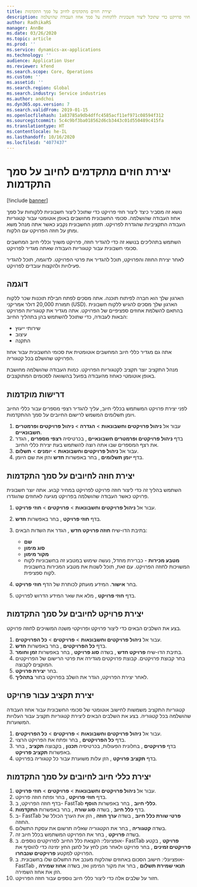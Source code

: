 ```yaml
---
title: יצירת חוזים מתקדמים לחיוב על סמך התקדמות
description: נושא זה מסביר כיצד ליצור חוזי פרויקט כדי שתוכל ליצור חשבוניות ללקוחות על סמך אחוז העבודה שהושלמה.
author: RadhikaRS
manager: AnnBe
ms.date: 03/26/2020
ms.topic: article
ms.prod: ''
ms.service: dynamics-ax-applications
ms.technology: ''
audience: Application User
ms.reviewer: kfend
ms.search.scope: Core, Operations
ms.custom: ''
ms.assetid: ''
ms.search.region: Global
ms.search.industry: Service industries
ms.author: andchoi
ms.dyn365.ops.version: 7
ms.search.validFrom: 2019-01-15
ms.openlocfilehash: 1a83785a9db4dffc4585acf11ef971c08594f312
ms.sourcegitcommit: 5c4c9bf3ba018562d6cb3443c01d550489c415fa
ms.translationtype: HT
ms.contentlocale: he-IL
ms.lasthandoff: 10/16/2020
ms.locfileid: "4077437"
---
```

# <a name="create-advanced-contracts-for-billing-based-on-progress"></a>יצירת חוזים מתקדמים לחיוב על סמך התקדמות
[!include [banner](../includes/banner.md)]

נושא זה מסביר כיצד ליצור חוזי פרויקט כדי שתוכל ליצור חשבוניות ללקוחות על סמך אחוז העבודה שהושלמה. סכומי החשבונית מחושבים באופן אוטומטי עבור קטגוריות העבודה התקציביות שהגדרת לפרויקט. תזמון החשבונית נקבע כאשר אתה מנהל משא ומתן על חוזה הפרויקט עם הלקוח.

השתמש בתהליכים בנושא זה כדי להגדיר חוזה, פרויקט משויך וכללי חיוב המחשבים סכומי חשבונית עבור קטגוריות העבודה שאתה מגדיר לפרויקט.

לאחר יצירת החוזה והפרויקט, תוכל להגדיר את פרטי הפרויקט. לדוגמה, תוכל להגדיר פעילויות ולהקצות עובדים לפרויקט.

## <a name="example"></a>דוגמה

הארגון שלך הוא חברה לפיתוח תוכנה. אתה מסכים לפתח חבילת תוכנות שכר ללקוח תמורת 20,000 דולר אמריקני (USD). הארגון שלך מסכים להגיש ללקוח חשבונית בהתאם להשלמת אחוזים ספציפיים של הפרויקט. אתה מגדיר את קטגוריות הפרויקט הבאות לעבודה, כדי שתוכל להשתמש בהן בתהליך החיוב:

- שירותי ייעוץ
- עיצוב
- התקנה

אתה גם מגדיר כללי חיוב המחשבים אוטומטית את סכומי החשבונית עבור אחוז הפרויקט שהושלם בכל קטגוריה.

מנהל התקציב יוצר תקציב לקטגוריות הפרויקט. כמות העבודה שהושלמה מחושבת באופן אוטומטי כאחוז מהעבודה בפועל בהשוואה לסכומים המתוקצבים.

## <a name="prerequisites"></a>דרישות מוקדמות

לפני יצירת פרויקט המשתמש בכללי חיוב, עליך להגדיר רצפי מספרים עבור כללי החיוב ויומן תשלומים המשמש לרישום החיובים על סמך ההתקדמות.

1. עבור אל **ניהול פרויקטים וחשבונאות** \> **הגדרה** \> **ניהול פרויקטים ופרמטרים חשבונאיים**.
2. בדף **ניהול פרויקטים ופרמטרים חשבונאיים** , בכרטיסיה **רצפי מספרים** , הגדר את רצף המספרים שבו אתה רוצה להשתמש בעת יצירת כללי החיוב.
3. עבור אל **ניהול פרויקטים וחשבונאות** \> **יומנים** \> **תשלום**.
4. בדף **יומן תשלומים** , בחר באפשרות **חדש** והזן את שם היומן.

## <a name="create-a-contract-for-progress-billings"></a>יצירת חוזה לחיובים על סמך התקדמות

השתמש בהליך זה כדי ליצור חוזה פרויקט לפרויקט במחיר קבוע. אתה יוצר חשבונית פרויקט כאשר העבודה שהושלמה בפרויקט מגיעה לאחוזים שהוגדרו.

1. עבור אל **ניהול פרויקטים וחשבונאות** \> **פרויקטים** \> **חוזי פרויקט**.
2. בדף **חוזי פרויקט** , בחר באפשרות **חדש**.
3. בתיבת הדו-שיח **חוזה פרויקט חדש** , הגדר את השדות הבאים:

    - **שם**
    - **סוג מימון**
    - **מקור מימון**
    - **מטבע מכירות** - כברירת מחדל, נעשה שימוש במטבע זה בחשבוניות לקוח המשויכות לחוזה הפרויקט. עם זאת, תוכל לשנות את מטבע המכירות בחשבונית לקוח ספציפית.

4. בחר **אישור**. המידע מועתק לכותרת של הדף **חוזי פרויקט**.
5. בדף **חוזי פרויקט** , מלא את שאר המידע הדרוש לפרויקט.

## <a name="create-a-project-for-progress-billings"></a>יצירת פרויקט לחיובים על סמך התקדמות

בצע את השלבים הבאים כדי ליצור פרויקט ופרויקטי משנה המשויכים לחוזה פרויקט.

1. עבור אל **ניהול פרויקטים וחשבונאות** \> **פרויקטים** \> **כל הפרויקטים**.
2. בדף **כל הפרויקטים** , בחר באפשרות **חדש**.
3. בתיבת הדו-שיח **פרויקט חדש** , בשדה **סוג פרויקט** , בחר באפשרות **זמן וחומר**.
4. בחר קבוצת פרויקטים. קבוצת פרויקטים מגדירה את פרטי הרישום של הפרויקטים המוקצים לקבוצה.
5. בחר **יצירת פרויקט**.
6. לאחר יצירת הפרויקט, הגדר את השלב בפרויקט בתור **בתהליך**.

## <a name="create-a-budget-for-a-project"></a>יצירת תקציב עבור פרויקט

קטגוריות התקציב משמשות לחישוב אוטומטי של סכומי החשבונית עבור אחוז העבודה שהושלמה בכל קטגוריה. בצע את השלבים הבאים ליצירת קטגוריות תקציב עבור העלויות המשוערות.

1. עבור אל **ניהול פרויקטים וחשבונאות** \> **פרויקטים** \> **כל הפרויקטים**.
2. בדף **כל הפרויקטים** , בחר ופתח את הפרויקט הרצוי.
3. בדף **פרויקטים** , בחלונית הפעולות, בכרטיסיה **תכנון** , בקבוצה **תקציב** , בחר באפשרות **תקציב פרויקט**.
4. בדף **תקציב פרויקט** , הזן עלות משוערת עבור כל קטגוריה בפרויקט.

## <a name="create-billing-rules-for-progress-billings"></a>יצירת כללי חיוב לחיובים על סמך התקדמות

1. עבור אל **ניהול פרויקטים וחשבונאות** \> **פרויקטים** \> **חוזי פרויקט**.
2. בדף **חוזי פרויקט** , בחר ופתח חוזה פרויקט.
3. בדף חוזה הפרויקט, ב- FastTab **כללי חיוב** , בחר באפשרות **הוסף**.
4. בדף **כלל חיוב** , בשדה **סוג שורה** , בחר באפשרות **התקדמות**.
5. ב- FastTab **פרטי שורת כלל חיוב** , בשדה **ערך חוזה** , הזן את הערך הכולל של החוזה.
6. בשדה **קטגוריה** , בחר את הקטגוריה שאליה תרשום את עסקת התשלום.
7. בשדה **פרויקט** , בחר את הפרויקט המשתמש בכלל חיוב זה.
8. אופציונלי: הקצאת כלל החיוב לפרויקטים נוספים. ב- FastTab **פרויקט** , בקטע **פרויקטים זמינים** , בחר פרויקט ולאחר מכן לחץ על לחצן החץ ימינה כדי להוסיף את הפרויקט למקטע **פרויקטים שנבחרו**.
9. אופציונלי: חישוב הסכום באחוזים שהלקוח מעכב את התשלום שלו בחשבונית. ב- FastTab **תנאי שמירת תשלום** , בחר את מקור המימון ואז, בשדה **אחוז שמירה** , הזן את אחוז השמירה.
10. חזור על שלבים אלה כדי ליצור כללי חיוב נוספים עבור חוזה הפרויקט.
